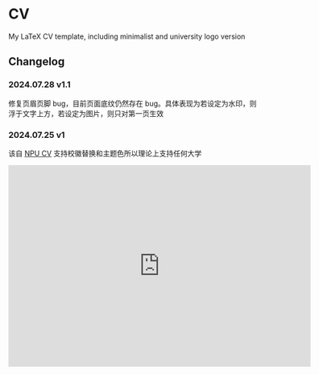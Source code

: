 # CV 
My LaTeX CV template, including minimalist and university logo version

## Changelog
### 2024.07.28 v1.1
修复页眉页脚 bug，目前页面底纹仍然存在 bug。具体表现为若设定为水印，则浮于文字上方，若设定为图片，则只对第一页生效
### 2024.07.25  v1 
该自 [NPU CV](https://www.overleaf.com/latex/templates/npu-cv/mncqzxhvfzrx) 支持校徽替换和主题色所以理论上支持任何大学

<iframe style="width:100%;height:auto;min-width:600px;min-height:400px;" src="https://star-history.com/embed?secret=Z2hwX2wyNjE2VTdLd3N6aWE0eFl6TTB6MWJ6Vk5iSkt0cjF3Q3l3aw==#IceySwan/CV&Date" frameBorder="0"></iframe>
